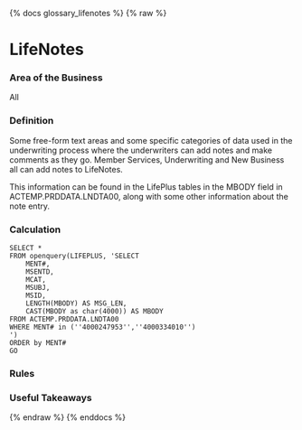 {% docs glossary_lifenotes %}
{% raw %}

<a name="lifenotes"></a>
# LifeNotes

### Area of the Business
All

### Definition
Some free-form text areas and some specific categories of data used in the underwriting
process where the underwriters can add notes and make
comments as they go. Member Services, Underwriting and New Business all can add notes
to LifeNotes.

This information can be found in the LifePlus tables in the MBODY field in ACTEMP.PRDDATA.LNDTA00,
along with some other information about the note entry.
 
### Calculation
```
SELECT *
FROM openquery(LIFEPLUS, 'SELECT 
	MENT#,
	MSENTD,
	MCAT,
	MSUBJ,
	MSID,
	LENGTH(MBODY) AS MSG_LEN,
	CAST(MBODY as char(4000)) AS MBODY 
FROM ACTEMP.PRDDATA.LNDTA00
WHERE MENT# in (''4000247953'',''4000334010'')
')
ORDER by MENT#
GO
```

### Rules


### Useful Takeaways


{% endraw %}
{% enddocs %}